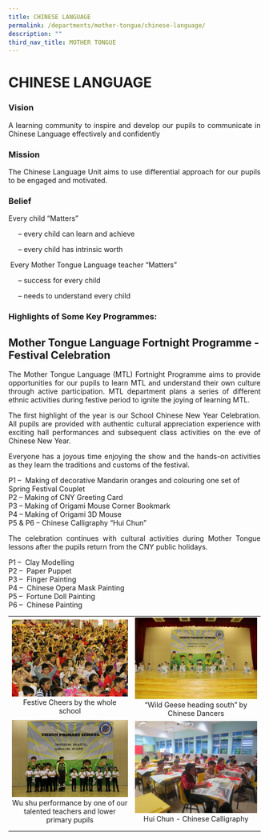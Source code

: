 ```yaml
---
title: CHINESE LANGUAGE
permalink: /departments/mother-tongue/chinese-language/
description: ""
third_nav_title: MOTHER TONGUE
---
```

# CHINESE LANGUAGE

### Vision

<p style="text-align: justify;">A learning community to inspire and develop our pupils to communicate in Chinese Language effectively and confidently</p>

### Mission

<p style="text-align: justify;">The Chinese Language Unit aims to use differential approach for our pupils to be engaged and motivated.</p>

### Belief  

Every child “Matters”

     – every child can learn and achieve

     – every child has intrinsic worth
		 
 Every Mother Tongue Language teacher “Matters”

     – success for every child

     – needs to understand every child
		 
		 
### Highlights of Some Key Programmes: 

## **Mother Tongue Language Fortnight Programme - Festival Celebration**

<p style="text-align: justify;">The Mother Tongue Language (MTL) Fortnight Programme aims to provide opportunities for our pupils to learn MTL and understand their own culture through active participation. MTL department plans a series of different ethnic activities during festive period to ignite the joying of learning MTL.</p>

<p style="text-align: justify;">The first highlight of the year is our School Chinese New Year Celebration. All pupils are provided with authentic cultural appreciation experience with exciting hall performances and subsequent class activities on the eve of Chinese New Year. </p>

<p style="text-align: justify;">Everyone has a joyous time enjoying the show and the hands-on activities as they learn the traditions and customs of the festival.</p>

P1 –  Making of decorative Mandarin oranges and colouring one set of Spring Festival Couplet   
P2 – Making of CNY Greeting Card   
P3 – Making of Origami Mouse Corner Bookmark   
P4 – Making of Origami 3D Mouse    
P5 & P6 – Chinese Calligraphy “Hui Chun”

<p style="text-align: justify;">The celebration continues with cultural activities during Mother Tongue lessons after the pupils return from the CNY public holidays.</p>

P1 –  Clay Modelling   
P2 –  Paper Puppet   
P3 –  Finger Painting   
P4 –  Chinese Opera Mask Painting   
P5 –  Fortune Doll Painting   
P6 –  Chinese Painting


|   |   |
|:-:|:-:|
|  ![](/images/Departments/MOTHER%20TONGUE/CHINESE%20LANGUAGE/CNY_Concert_1.jpg)   Festive Cheers by the whole school  |    ![](/images/Departments/MOTHER%20TONGUE/CHINESE%20LANGUAGE/CNY_Concert_2.jpg)   “Wild Geese heading south” by Chinese Dancers   |
|  ![](/images/Departments/MOTHER%20TONGUE/CHINESE%20LANGUAGE/CNY_Concert_3.jpg)  Wu shu performance by one of our talented teachers and lower primary pupils  |  ![](/images/Departments/MOTHER%20TONGUE/CHINESE%20LANGUAGE/CNY_Calligraphy.jpg) Hui Chun - Chinese Calligraphy   |
|   |   |
|   |   |
